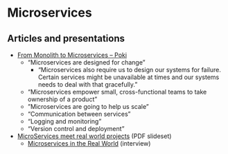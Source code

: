 # Microservices


## Articles and presentations

- [From Monolith to Microservices – Poki](https://blog.poki.com/from-monolith-to-microservices-b16bae1d6c9d)
  - “Microservices are designed for change”
    - “Microservices also require us to design our systems for failure. Certain services might be unavailable at times and our systems needs to deal with that gracefully.”
  - “Microservices empower small, cross-functional teams to take ownership of a product”
  - ”Microservices are going to help us scale”
  - “Communication between services”
  - “Logging and monitoring”
  - “Version control and deployment”
- [MicroServices meet real world projects](2015-12-03_Microservices-Real-World--gotober.key) (PDF slideset)
  - [Microservices in the Real World](http://www.infoq.com/articles/microservices-real-world) (interview)
